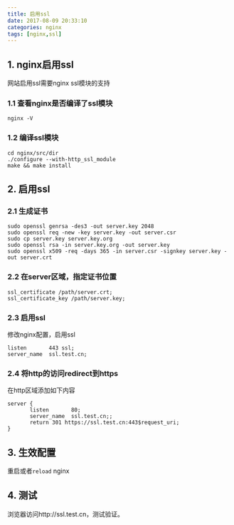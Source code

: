 ```yaml
---
title: 启用ssl
date: 2017-08-09 20:33:10
categories: nginx
tags: [nginx,ssl]
---
```


## 1. nginx启用ssl
网站启用ssl需要nginx ssl模块的支持

### 1.1 查看nginx是否编译了ssl模块
```
nginx -V
```

### 1.2 编译ssl模块
```
cd nginx/src/dir
./configure --with-http_ssl_module
make && make install
```

## 2. 启用ssl

### 2.1 生成证书
```
sudo openssl genrsa -des3 -out server.key 2048
sudo openssl req -new -key server.key -out server.csr
sudo cp server.key server.key.org
sudo openssl rsa -in server.key.org -out server.key
sudo openssl x509 -req -days 365 -in server.csr -signkey server.key -out server.crt
```

### 2.2 在server区域，指定证书位置
``` 
ssl_certificate /path/server.crt;
ssl_certificate_key /path/server.key;
```

### 2.3 启用ssl
修改nginx配置，启用ssl
```
listen       443 ssl; 
server_name  ssl.test.cn; 
```

### 2.4 将http的访问redirect到https
在http区域添加如下内容
```
server {
       listen       80;
       server_name  ssl.test.cn;;
       return 301 https://ssl.test.cn:443$request_uri;
}
```

## 3. 生效配置
重启或者`reload` nginx

## 4. 测试
浏览器访问http://ssl.test.cn，测试验证。
